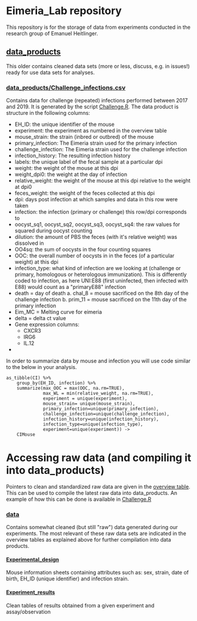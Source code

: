 # Eimeria_Lab repository

This repository is for the storage of data from experiments conducted
in the research group of Emanuel Heitlinger.

## [data_products](https://github.com/derele/Eimeria_Lab/tree/master/data_products)

This older contains cleaned data sets (more or less, discuss, e.g. in
issues!) ready for use data sets for analyses.

### [data_products/Challenge_infections.csv](https://github.com/derele/Eimeria_Lab/tree/master/data_products/Challenge_infections.csv)

Contains data for challenge (repeated) infections performed between
2017 and 2019. It is generated by the script
[Challenge.R](https://github.com/derele/Eimeria_Lab/blob/master/R/Challenge.R). The
data product is structure in the following columns:

- EH_ID: the unique identifier of the mouse
- experiment: the experiment as numbered in the overview table
- mouse_strain: the strain (inbred or outbred) of the mouse
- primary_infection: The Eimeria strain used for the primary infection
- challenge_infection: The Eimeria strain used for the challenge infection
- infection_history: The resulting infection history
- labels: the unique label of the fecal sample at a particular dpi
- weight: the weight of the mouse at this dpi
- weight_dpi0: the weight at the day of infection
- relative_weight: the weight of the mouse at this dpi relative to the
  weight at dpi0
- feces_weight: the weight of the feces collected at this dpi
- dpi: days post infection at which samples and data in this row were taken
- infection: the infection (primary or challenge) this row/dpi
  corresponds to
- oocyst_sq1, oocyst_sq2, oocyst_sq3, oocyst_sq4: the raw values for
  squared during oocyst counting
- dilution: the amount of PBS the feces (with it's relative weight)
  was dissolved in
- OO4sq: the sum of oocysts in the four counting squares
- OOC: the overall number of oocysts in in the feces (of a particular
  weight) at this dpi
- infection_type: what kind of infection are we looking at (challenge
  or primary, homologous or heterologous immunization). This is
  differently coded to infection, as here UNI:E88 (first uninfected,
  then infected with E88) would count as a "primaryE88" infection
- death = day of death
  a. chal_8 = mouse sacrificed on the 8th day of the challenge infection
  b. prim_11 = mouse sacrificed on the 11th day of the primary infection
- Eim_MC = Melting curve for eimeria
- delta = delta ct value
- Gene expression columns:
    - CXCR3
    - IRG6
    - IL.12
- 


In order to summarize data by mouse and infection you will use code
similar to the below in your analysis.

```{r }
as_tibble(CI) %>%
    group_by(EH_ID, infection) %>%
    summarize(max_OOC = max(OOC, na.rm=TRUE),
              max_WL = min(relative_weight, na.rm=TRUE),
              experiment = unique(experiment),
              mouse_strain= unique(mouse_strain),
              primary_infection=unique(primary_infection),
              challenge_infection=unique(challenge_infection),
              infection_history=unique(infection_history),
              infection_type=unique(infection_type),
              experiment=unique(experiment)) ->
    CIMouse
```


# Accessing raw data (and compiling it into data_products)

Pointers to clean and standardized raw data are given in the [overview
table](https://github.com/derele/Eimeria_Lab/blob/master/Eimeria_Lab_overview.csv).
This can be used to compile the latest raw data into data_products. An
example of how this can be done is available in
[Challenge.R](https://github.com/derele/Eimeria_Lab/blob/master/R/Challenge.R)

### [data](https://github.com/derele/Eimeria_Lab/tree/master/data) 
Contains somewhat cleaned (but still "raw") data generated during our
experiments. The most relevant of these raw data sets are indicated in
the overview tables as explained above for further compilation into
data products.

#### [Experimental_design](https://github.com/derele/Eimeria_Lab/tree/master/data/Experimental_design) 
Mouse information sheets containing attributes such as: sex, strain,
date of birth, EH_ID (unique identifier) and infection strain.

#### [Experiment_results](https://github.com/derele/Eimeria_Lab/tree/master/data/Experiment_results) 
Clean tables of results obtained from a given experiment and
assay/observation



